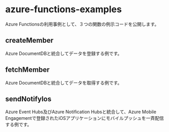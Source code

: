 # azure-functions-examples

Azure Functionsの利用事例として、３つの関数の例示コードを公開します。

## createMember

Azure DocumentDBと統合してデータを登録する例です。

## fetchMember

Azure DocumentDBと統合してデータを取得する例です。

## sendNotifyIos

Azure Event Hubs及びAzure Notification Hubsと統合して、Azure Mobile Engagementで登録されたiOSアプリケーションにモバイルプッシュを一斉配信する例です。
